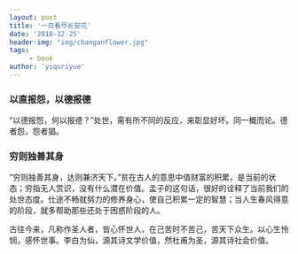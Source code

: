 ```yaml
---
layout: post
title: '一日看尽长安花'
date: '2018-12-25'
header-img: "img/changanflower.jpg"
tags:
     - book
author: 'yiquriyue'
---
```


### 以直报怨，以德报德

“以德报怨，何以报德？”处世，需有所不同的反应，来彰显好坏。同一概而论。德者怨，怨者猖。

### 穷则独善其身

“穷则独善其身，达则兼济天下。”贫在古人的意思中值财富的积累，是当前的状态；穷指无人赏识，没有什么潜在价值。孟子的这句话，很好的诠释了当前我们的处世态度。仕途不畅就努力的修养身心，使自己积累一定的智慧；当人生春风得意的阶段，就多帮助那些还处于困惑阶段的人。

古往今来，凡称作圣人者，皆心怀世人，在己苦时不苦己，苦天下众生。以心生怜悯，感怀世事。李白为仙，源其诗文学价值，然杜甫为圣，源其诗社会价值。